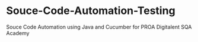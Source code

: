 # Souce-Code-Automation-Testing
Souce Code Automation using Java and Cucumber for PROA Digitalent SQA Academy
